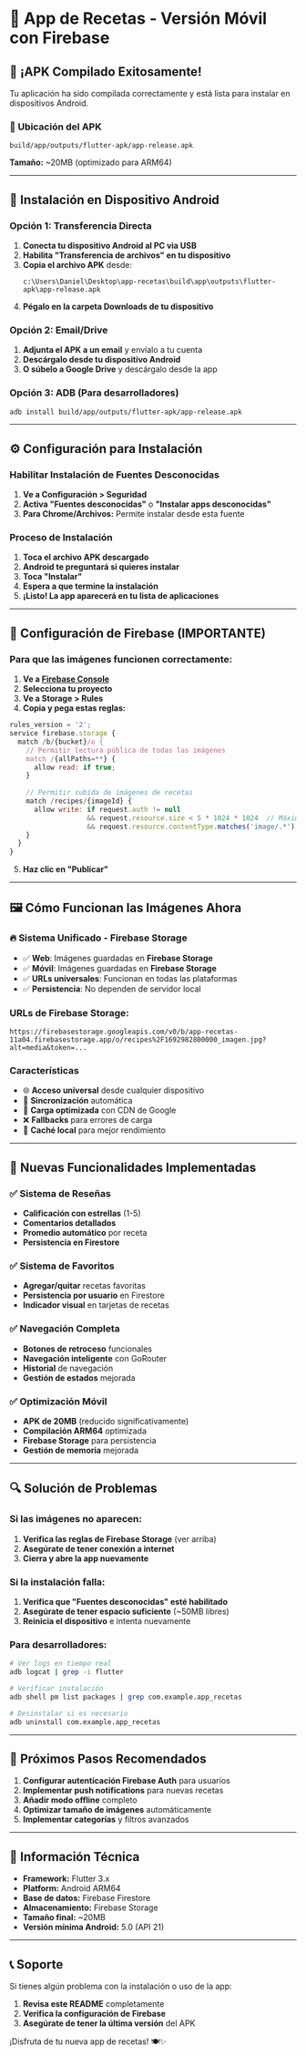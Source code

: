 # 📱 App de Recetas - Versión Móvil con Firebase

## 🎉 ¡APK Compilado Exitosamente!

Tu aplicación ha sido compilada correctamente y está lista para instalar en dispositivos Android.

### 📍 Ubicación del APK
```
build/app/outputs/flutter-apk/app-release.apk
```
**Tamaño:** ~20MB (optimizado para ARM64)

---

## 📲 Instalación en Dispositivo Android

### Opción 1: Transferencia Directa
1. **Conecta tu dispositivo Android al PC via USB**
2. **Habilita "Transferencia de archivos" en tu dispositivo**
3. **Copia el archivo APK** desde:
   ```
   c:\Users\Daniel\Desktop\app-recetas\build\app\outputs\flutter-apk\app-release.apk
   ```
4. **Pégalo en la carpeta Downloads de tu dispositivo**

### Opción 2: Email/Drive
1. **Adjunta el APK a un email** y envíalo a tu cuenta
2. **Descárgalo desde tu dispositivo Android**
3. **O súbelo a Google Drive** y descárgalo desde la app

### Opción 3: ADB (Para desarrolladores)
```bash
adb install build/app/outputs/flutter-apk/app-release.apk
```

---

## ⚙️ Configuración para Instalación

### Habilitar Instalación de Fuentes Desconocidas
1. **Ve a Configuración > Seguridad**
2. **Activa "Fuentes desconocidas"** o **"Instalar apps desconocidas"**
3. **Para Chrome/Archivos:** Permite instalar desde esta fuente

### Proceso de Instalación
1. **Toca el archivo APK descargado**
2. **Android te preguntará si quieres instalar**
3. **Toca "Instalar"**
4. **Espera a que termine la instalación**
5. **¡Listo! La app aparecerá en tu lista de aplicaciones**

---

## 🔧 Configuración de Firebase (IMPORTANTE)

### Para que las imágenes funcionen correctamente:

1. **Ve a [Firebase Console](https://console.firebase.google.com/)**
2. **Selecciona tu proyecto**
3. **Ve a Storage > Rules**
4. **Copia y pega estas reglas:**

```javascript
rules_version = '2';
service firebase.storage {
  match /b/{bucket}/o {
    // Permitir lectura pública de todas las imágenes
    match /{allPaths=**} {
      allow read: if true;
    }
    
    // Permitir subida de imágenes de recetas
    match /recipes/{imageId} {
      allow write: if request.auth != null
                   && request.resource.size < 5 * 1024 * 1024  // Máximo 5MB
                   && request.resource.contentType.matches('image/.*');
    }
  }
}
```

5. **Haz clic en "Publicar"**

---

## 🖼️ Cómo Funcionan las Imágenes Ahora

### 🔥 **Sistema Unificado - Firebase Storage**
- ✅ **Web**: Imágenes guardadas en **Firebase Storage**
- ✅ **Móvil**: Imágenes guardadas en **Firebase Storage**
- ✅ **URLs universales**: Funcionan en todas las plataformas
- ✅ **Persistencia**: No dependen de servidor local

### URLs de Firebase Storage:
```
https://firebasestorage.googleapis.com/v0/b/app-recetas-11a04.firebasestorage.app/o/recipes%2F1692982800000_imagen.jpg?alt=media&token=...
```

### Características
- 🌐 **Acceso universal** desde cualquier dispositivo
- 🔄 **Sincronización** automática
- 🚀 **Carga optimizada** con CDN de Google
- ❌ **Fallbacks** para errores de carga
- 💾 **Caché local** para mejor rendimiento

---

## 🚀 Nuevas Funcionalidades Implementadas

### ✅ Sistema de Reseñas
- **Calificación con estrellas** (1-5)
- **Comentarios detallados**
- **Promedio automático** por receta
- **Persistencia en Firestore**

### ✅ Sistema de Favoritos
- **Agregar/quitar** recetas favoritas
- **Persistencia por usuario** en Firestore
- **Indicador visual** en tarjetas de recetas

### ✅ Navegación Completa
- **Botones de retroceso** funcionales
- **Navegación inteligente** con GoRouter
- **Historial** de navegación
- **Gestión de estados** mejorada

### ✅ Optimización Móvil
- **APK de 20MB** (reducido significativamente)
- **Compilación ARM64** optimizada
- **Firebase Storage** para persistencia
- **Gestión de memoria** mejorada

---

## 🔍 Solución de Problemas

### Si las imágenes no aparecen:
1. **Verifica las reglas de Firebase Storage** (ver arriba)
2. **Asegúrate de tener conexión a internet**
3. **Cierra y abre la app nuevamente**

### Si la instalación falla:
1. **Verifica que "Fuentes desconocidas" esté habilitado**
2. **Asegúrate de tener espacio suficiente** (~50MB libres)
3. **Reinicia el dispositivo** e intenta nuevamente

### Para desarrolladores:
```bash
# Ver logs en tiempo real
adb logcat | grep -i flutter

# Verificar instalación
adb shell pm list packages | grep com.example.app_recetas

# Desinstalar si es necesario
adb uninstall com.example.app_recetas
```

---

## 📝 Próximos Pasos Recomendados

1. **Configurar autenticación Firebase Auth** para usuarios
2. **Implementar push notifications** para nuevas recetas
3. **Añadir modo offline** completo
4. **Optimizar tamaño de imágenes** automáticamente
5. **Implementar categorías** y filtros avanzados

---

## 🎯 Información Técnica

- **Framework:** Flutter 3.x
- **Platform:** Android ARM64
- **Base de datos:** Firebase Firestore
- **Almacenamiento:** Firebase Storage
- **Tamaño final:** ~20MB
- **Versión mínima Android:** 5.0 (API 21)

---

## 📞 Soporte

Si tienes algún problema con la instalación o uso de la app:

1. **Revisa este README** completamente
2. **Verifica la configuración de Firebase**
3. **Asegúrate de tener la última versión** del APK

¡Disfruta de tu nueva app de recetas! 🍽️✨
